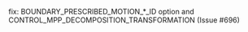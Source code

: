 fix: BOUNDARY_PRESCRIBED_MOTION_*_ID option and CONTROL_MPP_DECOMPOSITION_TRANSFORMATION (Issue #696)